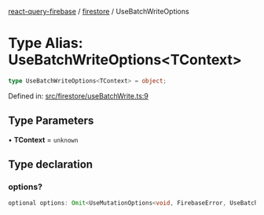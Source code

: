 [react-query-firebase](../../modules.md) / [firestore](../index.md) / UseBatchWriteOptions

# Type Alias: UseBatchWriteOptions\<TContext\>

```ts
type UseBatchWriteOptions<TContext> = object;
```

Defined in: [src/firestore/useBatchWrite.ts:9](https://github.com/vpishuk/react-query-firebase/blob/1065ddd51f4c3a46c2f6510c1cc51259a3705cc2/src/firestore/useBatchWrite.ts#L9)

## Type Parameters

• **TContext** = `unknown`

## Type declaration

### options?

```ts
optional options: Omit<UseMutationOptions<void, FirebaseError, UseBatchWriteVariables, TContext>, "mutationFn">;
```

